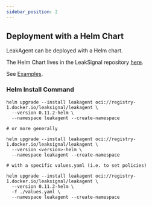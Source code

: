 ```yaml
---
sidebar_position: 2
---
```


## Deployment with a Helm Chart

LeakAgent can be deployed with a Helm chart.

The Helm Chart lives in the LeakSignal repository [here](https://github.com/leaksignal/leaksignal/tree/master/leakagent_helm).

See [Examples](https://github.com/leaksignal/leaksignal/tree/master/examples/leakagent_helm).

### Helm Install Command
```
helm upgrade --install leakagent oci://registry-1.docker.io/leaksignal/leakagent \
  --version 0.11.2-helm \
  --namespace leakagent --create-namespace

# or more generally

helm upgrade --install leakagent oci://registry-1.docker.io/leaksignal/leakagent \
  --version <version>-helm \
  --namespace leakagent --create-namespace

# with a specific values.yaml (i.e. to set policies)

helm upgrade --install leakagent oci://registry-1.docker.io/leaksignal/leakagent \
  --version 0.11.2-helm \
  -f ./values.yaml \
  --namespace leakagent --create-namespace
```
